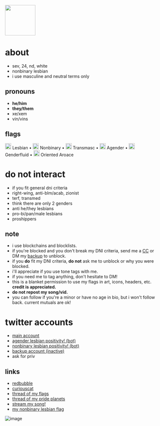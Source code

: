 <img src="https://pbs.twimg.com/profile_images/1431246860363177985/9uoc34_b_400x400.jpg"  width=100 />

# about

- sev, 24, nd, white
- nonbinary lesbian
- i use masculine and neutral terms only

## pronouns

- **he/him**
- **they/them**
- xe/xem
- vin/vins

## flags
<img src="https://pbs.twimg.com/media/EyJ6deeWUAEdlEJ?format=png&name=large"  width=20 /> Lesbian • <img src="https://pbs.twimg.com/media/EyJ6dozWgAMzmOx?format=png&name=large"  width=20 /> Nonbinary • <img src="https://pbs.twimg.com/media/E-KWnfOXoAITa2p?format=png&name=900x900"  width=20 /> Transmasc • <img src="https://pbs.twimg.com/media/EyJ6d0rXMAA2ffB?format=png&name=large"  width=20 /> Agender • <img src="https://pbs.twimg.com/media/E-KWnvpXEAAkORY?format=jpg&name=large"  width=20 /> Genderfluid • <img src="https://pbs.twimg.com/media/E-KWn7tXMAA1dR6?format=png&name=small"  width=20 /> Oriented Aroace

# do not interact

- if you fit general dni criteria 
- right-wing, anti-blm/acab, zionist
- terf, transmed
- think there are only 2 genders
- anti he/they lesbians 
- pro-bi/pan/male lesbians
- proshippers


## note

- i use blockchains and blocklists. 
- if you're blocked and you don't break my DNI criteria, send me a [CC](https://curiouscat.me/theybian) or DM my [backup](https://twitter.com/theybian1) to unblock. 
- if you **do** fit my DNI criteria, **do not** ask me to unblock or why you were blocked.
- i'll appreciate if you use tone tags with me.
- if you need me to tag anything, don't hesitate to DM!
- this is a blanket permission to use my flags in art, icons, headers, etc. **credit is appreciated.**
- **do not repost my song/vid.**
- you can follow if you're a minor or have no age in bio, but i won't follow back. current mutuals are ok!


# twitter accounts

- [main account](https://twitter.com/theybian)
- [agender lesbian positivity! (bot)](https://twitter.com/agenderlesbians)
- [nonbinary lesbian positivity! (bot)](https://twitter.com/enbylesbians)
- [backup account (inactive)](https://twitter.com/theybian1)
- ask for priv


## links
- [redbubble](https://theybian.redbubble.com)
- [curiouscat](https://curiouscat.com/theybian)
- [thread of my flags](https://twitter.com/theybian/status/1308435954168979465?s=19)
- [thread of my pride planets](https://twitter.com/theybian/status/1393646080659705861)
- [stream my song!](https://twitter.com/theybian/status/1300540997185810433)
- [my nonbinary lesbian flag](https://twitter.com/theybian/status/1403722750280220681)

![image](https://pbs.twimg.com/profile_banners/1275422406941839361/1630070429/1080x360)

